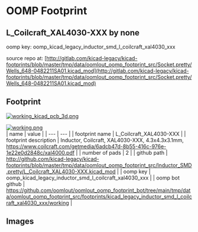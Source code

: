 # OOMP Footprint  
## L_Coilcraft_XAL4030-XXX  by none  
  
oomp key: oomp_kicad_legacy_inductor_smd_l_coilcraft_xal4030_xxx  
  
source repo at: [http://gitlab.com/kicad-legacy/kicad-footprints/blob/master/tmp/data/oomlout_oomp_footprint_src/Socket.pretty/Wells_648-0482211SA01.kicad_mod](http://gitlab.com/kicad-legacy/kicad-footprints/blob/master/tmp/data/oomlout_oomp_footprint_src/Socket.pretty/Wells_648-0482211SA01.kicad_mod)  
## Footprint  
  
[![working_kicad_pcb_3d.png](working_kicad_pcb_3d_600.png)](working_kicad_pcb_3d.png)  
  
[![working.png](working_600.png)](working.png)  
| name | value | 
| --- | --- | 
| footprint name | L_Coilcraft_XAL4030-XXX | 
| footprint description | Inductor, Coilcraft, XAL4030-XXX, 4.3x4.3x3.1mm, https://www.coilcraft.com/getmedia/6adcb47d-8b55-416c-976e-1e22e0d2848c/xal4000.pdf | 
| number of pads | 2 | 
| github path | http://github.com/kicad-legacy/kicad-footprints/blob/master/tmp/data/oomlout_oomp_footprint_src/Inductor_SMD.pretty/L_Coilcraft_XAL4030-XXX.kicad_mod | 
| oomp key | oomp_kicad_legacy_inductor_smd_l_coilcraft_xal4030_xxx | 
| oomp bot github | https://github.com/oomlout/oomlout_oomp_footprint_bot/tree/main/tmp/data/oomlout_oomp_footprint_src/footprints/kicad_legacy_inductor_smd_l_coilcraft_xal4030_xxx/working | 
## Images  
